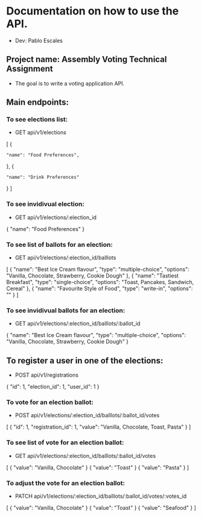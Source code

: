 # Documentation on how to use the API.
* Dev: Pablo Escales


## Project name: Assembly Voting Technical Assignment
* The goal is to write a voting application API.

## Main endpoints:

### To see elections list:
* GET api/v1/elections

[
  {
  
    "name": "Food Preferences",
    
  },
  {
  
    "name": "Drink Preferences"
    
  }
]

### To see invidivual election:
* GET api/v1/elections/:election_id

{
  "name": "Food Preferences"
}

### To see list of ballots for an election:
* GET api/v1/elections/:election_id/balllots

[
  {
    "name": "Best Ice Cream flavour",
    "type": "multiple-choice",
    "options":
      "Vanilla,
      Chocolate,
      Strawberry,
      Cookie Dough"
  },
  {
    "name": "Tastiest Breakfast",
    "type": "single-choice",
    "options":
      "Toast,
      Pancakes,
      Sandwich,
      Cereal"
  },
  {
    "name": "Favourite Style of Food",
    "type": "write-in",
    "options": ""
  }
]

### To see invidivual ballots for an election:
* GET api/v1/elections/:election_id/balllots/:ballot_id

{
  "name": "Best Ice Cream flavour",
  "type": "multiple-choice",
  "options":
    "Vanilla,
    Chocolate,
    Strawberry,
    Cookie Dough"
}

## To register a user in one of the elections:
* POST api/v1/registrations

{
  "id": 1,
  "election_id": 1,
  "user_id": 1
}

### To vote for an election ballot:
* POST api/v1/elections/:election_id/balllots/:ballot_id/votes

[
  {
    "id": 1,
    "registration_id": 1,
    "value": "Vanilla, Chocolate, Toast, Pasta"
  }
]

### To see list of vote for an election ballot:
* GET api/v1/elections/:election_id/balllots/:ballot_id/votes

[
  {
    "value": "Vanilla, Chocolate"
  }
  {
    "value": "Toast"
  }
  {
    "value": "Pasta"
  }
]

### To adjust the vote for an election ballot:
* PATCH api/v1/elections/:election_id/balllots/:ballot_id/votes/:votes_id

[
  {
    "value": "Vanilla, Chocolate"
  }
  {
    "value": "Toast"
  }
  {
    "value": "Seafood"
  }
]
